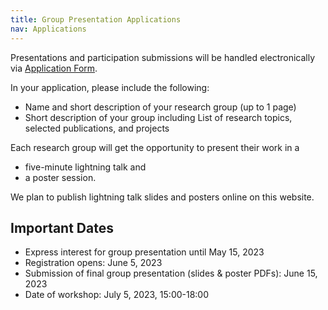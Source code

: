 ```yaml
---
title: Group Presentation Applications
nav: Applications
---
```


Presentations and participation submissions will be handled electronically via [Application Form](https://docs.google.com/forms/d/e/1FAIpQLSfCsK_-hMWoEqARlqDtHZfZbnIXr6vfvUtTup8-eqUT1Xm3Mw/viewform?vc=0&c=0&w=1&flr=0&usp=mail_form_link).

In your application, please include the following:

- Name and short description of your research group (up to 1 page)
- Short description of your group including List of research topics, selected publications, and projects

Each research group will get the opportunity to present their work in a

- five-minute lightning talk and 
- a poster session. 

We plan to publish lightning talk slides and posters online on this website.

## Important Dates
- Express interest for group presentation until May 15, 2023
- Registration opens: June 5, 2023 
- Submission of final group presentation (slides & poster PDFs): June 15, 2023
- Date of workshop: July 5, 2023, 15:00-18:00